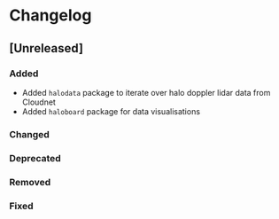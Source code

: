 # Changelog

## [Unreleased]

### Added
- Added `halodata` package to iterate over halo doppler lidar data from Cloudnet
- Added `haloboard` package for data visualisations

### Changed

### Deprecated

### Removed

### Fixed
